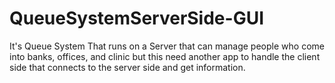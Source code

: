 # QueueSystemServerSide-GUI
It's Queue System That runs on a Server  that can manage people who come into banks, offices, and clinic but this need another app to handle the client side that connects to the server side and get information.
